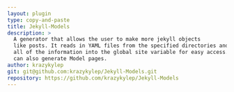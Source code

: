 ```yaml
---
layout: plugin
type: copy-and-paste
title: Jekyll-Models
description: >
  A generator that allows the user to make more jekyll objects
  like posts. It reads in YAML files from the specified directories and puts
  all of the information into the global site variable for easy access. It
  can also generate Model pages.
author: krazykylep
git: git@github.com:krazykylep/Jekyll-Models.git
repository: https://github.com/krazykylep/Jekyll-Models
---
```

